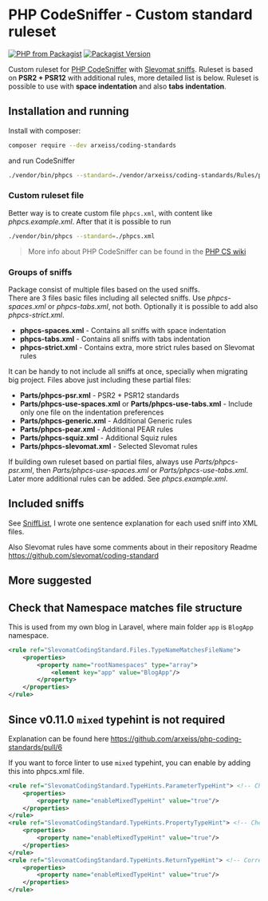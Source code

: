 # PHP CodeSniffer - Custom standard ruleset

[![PHP from Packagist](https://img.shields.io/packagist/php-v/arxeiss/coding-standards)](https://packagist.org/packages/arxeiss/coding-standards)
[![Packagist Version](https://img.shields.io/packagist/v/arxeiss/coding-standards)](https://packagist.org/packages/arxeiss/coding-standards)

Custom ruleset for [PHP CodeSniffer](https://github.com/squizlabs/PHP_CodeSniffer) with [Slevomat sniffs](https://github.com/slevomat/coding-standard). Ruleset is based on **PSR2 + PSR12** with additional rules, more detailed list is below. Ruleset is possible to use with **space indentation** and also **tabs indentation**.

## Installation and running

Install with composer:
```bash
composer require --dev arxeiss/coding-standards
```

and run CodeSniffer
```bash
./vendor/bin/phpcs --standard=./vendor/arxeiss/coding-standards/Rules/phpcs-spaces.xml .
```

### Custom ruleset file

Better way is to create custom file `phpcs.xml`, with content like *phpcs.example.xml*. After that it is possible to run
```bash
./vendor/bin/phpcs --standard=./phpcs.xml
```

> More info about PHP CodeSniffer can be found in the [PHP CS wiki](https://github.com/squizlabs/PHP_CodeSniffer/wiki)

### Groups of sniffs

Package consist of multiple files based on the used sniffs.<br>
There are 3 files basic files including all selected sniffs. Use *phpcs-spaces.xml* or *phpcs-tabs.xml*, not both. Optionally it is possible to add also *phpcs-strict.xml*.

- **phpcs-spaces.xml** - Contains all sniffs with space indentation
- **phpcs-tabs.xml** - Contains all sniffs with tabs indentation
- **phpcs-strict.xml** - Contains extra, more strict rules based on Slevomat rules

It can be handy to not include all sniffs at once, specially when migrating big project. Files above just including these partial files:
- **Parts/phpcs-psr.xml** - PSR2 + PSR12 standards
- **Parts/phpcs-use-spaces.xml** or **Parts/phpcs-use-tabs.xml** - Include only one file on the indentation preferences
- **Parts/phpcs-generic.xml** - Additional Generic rules
- **Parts/phpcs-pear.xml** - Additional PEAR rules
- **Parts/phpcs-squiz.xml** - Additional Squiz rules
- **Parts/phpcs-slevomat.xml** - Selected Slevomat rules

If building own ruleset based on partial files, always use *Parts/phpcs-psr.xml*, then *Parts/phpcs-use-spaces.xml* or *Parts/phpcs-use-tabs.xml*.<br>
Later more additional rules can be added. See *phpcs.example.xml*.

## Included sniffs

See [SniffList](SniffsList.md), I wrote one sentence explanation for each used sniff into XML files.

Also Slevomat rules have some comments about in their repository Readme https://github.com/slevomat/coding-standard

## More suggested

## Check that Namespace matches file structure
This is used from my own blog in Laravel, where main folder `app` is `BlogApp` namespace.

```xml
<rule ref="SlevomatCodingStandard.Files.TypeNameMatchesFileName">
    <properties>
        <property name="rootNamespaces" type="array">
            <element key="app" value="BlogApp"/>
        </property>
    </properties>
</rule>
```

## Since v0.11.0 `mixed` typehint is not required

Explanation can be found here https://github.com/arxeiss/php-coding-standards/pull/6

If you want to force linter to use `mixed` typehint, you can enable by adding this into phpcs.xml file.

```xml
<rule ref="SlevomatCodingStandard.TypeHints.ParameterTypeHint"> <!-- Check correct type hints -->
    <properties>
        <property name="enableMixedTypeHint" value="true"/>
    </properties>
</rule>
<rule ref="SlevomatCodingStandard.TypeHints.PropertyTypeHint"> <!-- Check type hint for class property -->
    <properties>
        <property name="enableMixedTypeHint" value="true"/>
    </properties>
</rule>
<rule ref="SlevomatCodingStandard.TypeHints.ReturnTypeHint"> <!-- Correct return type hint -->
    <properties>
        <property name="enableMixedTypeHint" value="true"/>
    </properties>
</rule>
```
